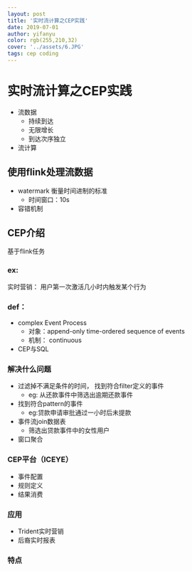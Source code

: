 ```yaml
---
layout: post
title: '实时流计算之CEP实践'
date: 2019-07-01
author: yifanyu
color: rgb(255,210,32)
cover: '../assets/6.JPG'
tags: cep coding
---
```

# 实时流计算之CEP实践

- 流数据
  - 持续到达
  - 无限增长
  - 到达次序独立
- 流计算

## 使用flink处理流数据
- watermark 衡量时间进制的标准
  - 时间窗口：10s
- 容错机制

## CEP介绍
基于flink任务
### ex:
实时营销：
用户第一次激活几小时内触发某个行为

### def：
- complex Event Process
  - 对象：append-only time-ordered sequence of events
  - 机制： continuous
- CEP与SQL

### 解决什么问题
- 过滤掉不满足条件的时间， 找到符合filter定义的事件
  - eg: 从还款事件中筛选出逾期还款事件
- 找到符合pattern的事件
  - eg:贷款申请审批通过一小时后未提款
- 事件流join数据表
  - 筛选出贷款事件中的女性用户
- 窗口聚合

### CEP平台（ICEYE）
- 事件配置
- 规则定义
- 结果消费

### 应用
- Trident实时营销
- 后裔实时报表

### 特点
